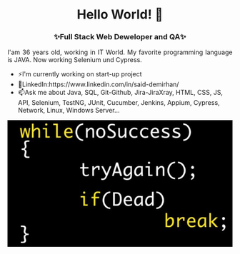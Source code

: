 <h1 align="center">Hello World! 👋 </h1>

<h3 align="center">✨Full Stack Web Deweloper and QA✨</h3>

<p align="justify">I'am 36 years old, working in IT World. My favorite programming language is JAVA. Now working Selenium und Cypress.</p>

<ul>
  <li>⚡I'm currently working on start-up project</li>
  <li>🔭LinkedIn:https://www.linkedin.com/in/said-demirhan/ </li>
  <li>📫Ask me about Java, SQL, Git-Github, Jira-JiraXray, HTML, CSS, JS, API, Selenium, TestNG, JUnit, Cucumber, Jenkins, Appium, Cypress, Network, Linux, Windows Server... </li>
</ul>
  
  <img align="center" src="https://github.com/SaidDemirhan/SaidDemirhan/blob/main/try.png?raw=true">
  
<!--
**SaidDemirhan/SaidDemirhan** is a ✨ _special_ ✨ repository because its `README.md` (this file) appears on your GitHub profile.

Here are some ideas to get you started:

- 🔭 I’m currently working on ...
- 🌱 I’m currently learning ...
- 👯 I’m looking to collaborate on ...
- 🤔 I’m looking for help with ...
- 💬 Ask me about ...
- 📫 How to reach me: ...
- 😄 Pronouns: ...
- ⚡ Fun fact: ...
-->

